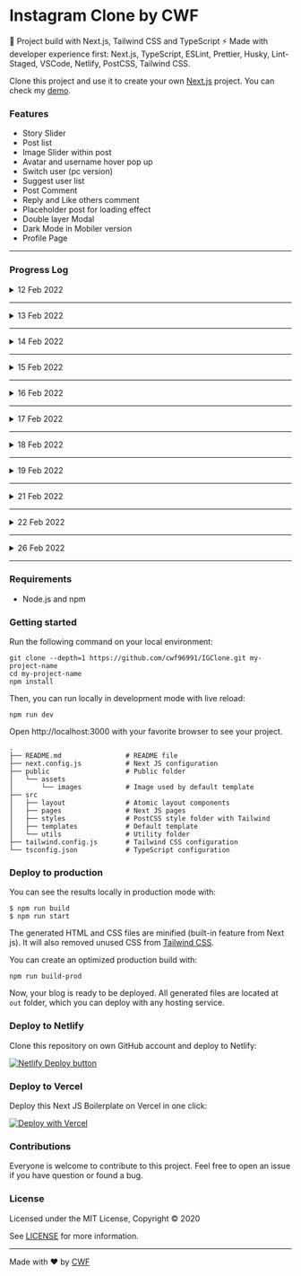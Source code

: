 # Instagram Clone by CWF

🚀 Project build with Next.js, Tailwind CSS and TypeScript ⚡️ Made with developer experience first: Next.js, TypeScript, ESLint, Prettier, Husky, Lint-Staged, VSCode, Netlify, PostCSS, Tailwind CSS.

Clone this project and use it to create your own [Next.js](https://nextjs.org) project. You can check my [demo](https://cwfgram.vercel.app/).

### Features

- Story Slider
- Post list
- Image Slider within post
- Avatar and username hover pop up
- Switch user (pc version)
- Suggest user list
- Post Comment
- Reply and Like others comment
- Placeholder post for loading effect
- Double layer Modal
- Dark Mode in Mobiler version
- Profile Page
---

### Progress Log
<details>
  <summary>12 Feb 2022</summary>
  
  - Initialize project with NextJs stater
  - Complete story slider
  - Start building post
</details>

---
<details>
  <summary>13 Feb 2022</summary>

- Complete basic UI of post
- Complete user panel in PC version
- Add basic SEO
- Deploy to vercel 
</details>

---
<details>
  <summary>14 Feb 2022</summary>
  
- Complete comment section in PC version

</details>

---
<details>
  <summary>15 Feb 2022</summary>
  
- Placeholder post for loading effect
- Add more option modal on top of the post modal (double layer modal)

</details>

---

<details>
  <summary>16 Feb 2022</summary>
  
- Add userStore 
- Complete delete comment function

</details>

---

<details>
  <summary>17 Feb 2022</summary>
  
- Complete Inbox Main Page 
- Add newPostModal
- Add FavouriteModal
- Start working on Explore Page

</details>

---

<details>
  <summary>18 Feb 2022</summary>
  
- Working on Explore Page 

</details>

---

<details>
  <summary>19 Feb 2022</summary>
  
- Complete Explore Page
- Working on Add New Post Modal 

</details>

---

<details>
  <summary>21 Feb 2022</summary>
  
- Working on New Post Modal - 70%

</details>

---

<details>
  <summary>22 Feb 2022</summary>
  
- Working on Mobile version
- Dark mode in Mobile version

</details>

---

<details>
  <summary>26 Feb 2022</summary>
  
- Working on Profile Page in PC version

</details>

---
### Requirements

- Node.js and npm

### Getting started

Run the following command on your local environment:

```
git clone --depth=1 https://github.com/cwf96991/IGClone.git my-project-name
cd my-project-name
npm install
```

Then, you can run locally in development mode with live reload:

```
npm run dev
```

Open http://localhost:3000 with your favorite browser to see your project.

```
.
├── README.md                # README file
├── next.config.js           # Next JS configuration
├── public                   # Public folder
│   └── assets
│       └── images           # Image used by default template
├── src
│   ├── layout               # Atomic layout components
│   ├── pages                # Next JS pages
│   ├── styles               # PostCSS style folder with Tailwind
│   ├── templates            # Default template
│   └── utils                # Utility folder
├── tailwind.config.js       # Tailwind CSS configuration
└── tsconfig.json            # TypeScript configuration
```

### Deploy to production

You can see the results locally in production mode with:

```
$ npm run build
$ npm run start
```

The generated HTML and CSS files are minified (built-in feature from Next js). It will also removed unused CSS from [Tailwind CSS](https://tailwindcss.com).

You can create an optimized production build with:

```
npm run build-prod
```

Now, your blog is ready to be deployed. All generated files are located at `out` folder, which you can deploy with any hosting service.

### Deploy to Netlify

Clone this repository on own GitHub account and deploy to Netlify:

[![Netlify Deploy button](https://www.netlify.com/img/deploy/button.svg)](https://app.netlify.com/start/deploy?repository=https://github.com/ixartz/Next-js-Boilerplate)

### Deploy to Vercel

Deploy this Next JS Boilerplate on Vercel in one click:

[![Deploy with Vercel](https://vercel.com/button)](https://vercel.com/new/git/external?repository-url=https%3A%2F%2Fgithub.com%2Fixartz%2FNext-js-Boilerplate)

### Contributions

Everyone is welcome to contribute to this project. Feel free to open an issue if you have question or found a bug.

### License

Licensed under the MIT License, Copyright © 2020

See [LICENSE](LICENSE) for more information.

---

Made with ♥ by [CWF](https://cwf96991.github.io/) 

<!--
[![Sponsor Next JS Boilerplate](https://cdn.buymeacoffee.com/buttons/default-red.png)](https://www.buymeacoffee.com/ixartz) 
-->
